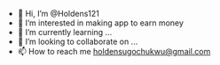 - 👋 Hi, I’m @Holdens121
- 👀 I’m interested in making app to earn money 
- 🌱 I’m currently learning ...
- 💞️ I’m looking to collaborate on ...
- 📫 How to reach me holdensugochukwu@gmail.com 

<!---
Holdens121/Holdens121 is a ✨ special ✨ repository because its `README.md` (this file) appears on your GitHub profile.
You can click the Preview link to take a look at your changes.
--->
